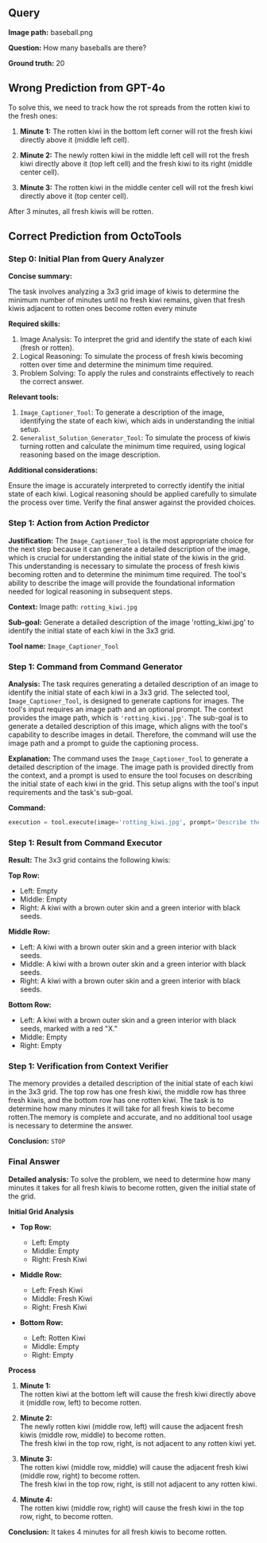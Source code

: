 

## Query

**Image path:** baseball.png

**Question:** How many baseballs are there?

**Ground truth:** 20


## Wrong Prediction from GPT-4o

To solve this, we need to track how the rot spreads from the rotten kiwi to the fresh ones:

1. **Minute 1:** The rotten kiwi in the bottom left corner will rot the fresh kiwi directly above it (middle left cell).

2. **Minute 2:** The newly rotten kiwi in the middle left cell will rot the fresh kiwi directly above it (top left cell) and
the fresh kiwi to its right (middle center cell).

3. **Minute 3:** The rotten kiwi in the middle center cell will rot the fresh kiwi directly above it (top center cell).

After 3 minutes, all fresh kiwis will be rotten.

## Correct Prediction from OctoTools

### Step 0: Initial Plan from Query Analyzer
**Concise summary:**

The task involves analyzing a 3x3 grid image of kiwis to determine the minimum number of minutes until no fresh kiwi remains, given that fresh kiwis adjacent to rotten ones become rotten every minute

**Required skills:**

1. Image Analysis: To interpret the grid and identify the state of each kiwi (fresh or rotten).
2. Logical Reasoning: To simulate the process of fresh kiwis becoming rotten over time and determine the minimum time required.
3. Problem Solving: To apply the rules and constraints effectively to reach the correct answer.

**Relevant tools:**

1. `Image_Captioner_Tool`: To generate a description of the image, identifying the state of each kiwi, which aids in understanding the initial setup.
2. `Generalist_Solution_Generator_Tool`: To simulate the process of kiwis turning rotten and calculate the minimum time required, using logical reasoning based on the image description.

**Additional considerations:**

Ensure the image is accurately interpreted to correctly identify the initial state of each kiwi. Logical reasoning should be applied carefully to simulate the process over time. Verify the final answer against the provided choices.

### Step 1: Action from Action Predictor

**Justification:**
The `Image_Captioner_Tool` is the most appropriate choice for the next step because it can generate a detailed description of the image, which is crucial for understanding the initial state of the kiwis in the grid. This understanding is necessary to simulate the process of fresh kiwis becoming rotten and to determine the minimum time required. The tool's ability to describe the image will provide the foundational information needed for logical reasoning in subsequent steps.

**Context:**
Image path: `rotting_kiwi.jpg`

**Sub-goal:**
Generate a detailed description of the image 'rotting_kiwi.jpg' to identify the initial state of each kiwi in the 3x3 grid.

**Tool name:** `Image_Captioner_Tool`

### Step 1: Command from Command Generator

**Analysis:**
The task requires generating a detailed description of an image to identify the initial state of each kiwi in a 3x3 grid. The selected tool, `Image_Captioner_Tool`, is designed to generate captions for images. The tool's input requires an image path and an optional prompt. The context provides the image path, which is `'rotting_kiwi.jpg'`. The sub-goal is to generate a detailed description of this image, which aligns with the tool's capability to describe images in detail. Therefore, the command will use the image path and a prompt to guide the captioning process.

**Explanation:**
The command uses the `Image_Captioner_Tool` to generate a detailed description of the image. The image path is provided directly from the context, and a prompt is used to ensure the tool focuses on describing the initial state of each kiwi in the grid. This setup aligns with the tool's input requirements and the task's sub-goal.

**Command:**

```python
execution = tool.execute(image='rotting_kiwi.jpg', prompt='Describe the initial state of each kiwi in the 3x3 grid in detail.')
```
    
### Step 1: Result from Command Executor

**Result:**
The 3x3 grid contains the following kiwis:

**Top Row:**
- Left: Empty
- Middle: Empty 
- Right: A kiwi with a brown outer skin and a green interior with black seeds.

**Middle Row:**
- Left: A kiwi with a brown outer skin and a green interior with black seeds.
- Middle: A kiwi with a brown outer skin and a green interior with black seeds.
- Right: A kiwi with a brown outer skin and a green interior with black seeds.

**Bottom Row:**
- Left: A kiwi with a brown outer skin and a green interior with black seeds, marked with a red "X."
- Middle: Empty
- Right: Empty
    
### Step 1: Verification from Context Verifier

The memory provides a detailed description of the initial state of each kiwi in the 3x3 grid. The top row has one fresh kiwi, the middle row has three fresh kiwis, and the bottom row has one rotten kiwi. The task is to determine how many minutes it will take for all fresh kiwis to become rotten.The memory is complete and accurate, and no additional tool usage is necessary to determine the answer.

**Conclusion:** `STOP`

    
### Final Answer
**Detailed analysis:**
To solve the problem, we need to determine how many minutes it takes for all fresh kiwis to become rotten, given the initial state of the grid.

**Initial Grid Analysis**
- **Top Row:**
  - Left: Empty
  - Middle: Empty 
  - Right: Fresh Kiwi

- **Middle Row:**
  - Left: Fresh Kiwi
  - Middle: Fresh Kiwi
  - Right: Fresh Kiwi

- **Bottom Row:**
  - Left: Rotten Kiwi
  - Middle: Empty
  - Right: Empty

**Process**
1. **Minute 1:**  
   The rotten kiwi at the bottom left will cause the fresh kiwi directly above it (middle row, left) to become rotten.

2. **Minute 2:**  
   The newly rotten kiwi (middle row, left) will cause the adjacent fresh kiwis (middle row, middle) to become rotten.  
   The fresh kiwi in the top row, right, is not adjacent to any rotten kiwi yet.

3. **Minute 3:**  
   The rotten kiwi (middle row, middle) will cause the adjacent fresh kiwi (middle row, right) to become rotten.  
   The fresh kiwi in the top row, right, is still not adjacent to any rotten kiwi.

4. **Minute 4:**  
   The rotten kiwi (middle row, right) will cause the fresh kiwi in the top row, right, to become rotten.

**Conclusion:**
It takes 4 minutes for all fresh kiwis to become rotten.